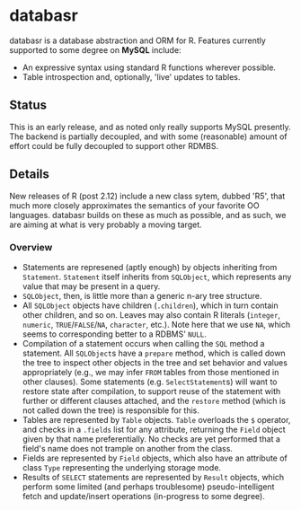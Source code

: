# databasr
databasr is a database abstraction and ORM for R.
Features currently supported to some degree on **MySQL** include:

* An expressive syntax using standard R functions wherever possible.
* Table introspection and, optionally, 'live' updates to tables.

## Status
This is an early release, and as noted only really supports MySQL presently. 
The backend is partially decoupled, and with some (reasonable) amount of effort could be fully
decoupled to support other RDMBS.

## Details
New releases of R (post 2.12) include a new class sytem, dubbed 'R5', that much more closely approximates the semantics of your favorite OO languages.
databasr builds on these as much as possible, and as such, we are aiming at what is very probably a moving target.

### Overview
* Statements are represened (aptly enough) by objects inheriting from `Statement`. `Statement`
  itself inherits from `SQLObject`, which represents any value that may be present in a query.
* `SQLObject`, then, is little more than a generic n-ary tree structure.
* All `SQLObject` objects have children (`.children`), which in turn contain other children, and
  so on. Leaves may also contain R literals (`integer`, `numeric`, `TRUE`/`FALSE`/`NA`, 
  `character`, etc.). Note here that we use `NA`, which seems to corresponding better to a RDBMS'
  `NULL`.
* Compilation of a statement occurs when calling the `SQL` method a statement. All `SQLObject`s 
  have a `prepare` method, which is called down the tree to inspect other objects in the tree and
  set behavior and values appropriately (e.g., we may infer `FROM` tables from those mentioned in 
  other clauses). Some statements (e.g. `SelectStatement`s) will want to restore state after
  compilation, to support reuse of the statement with further or different clauses attached, and
  the `restore` method (which is not called down the tree) is responsible for this.
* Tables are represented by `Table` objects. `Table` overloads the `$` operator, and checks in a
  `.fields` list for any attribute, returning the `Field` object given by that name preferentially.
  No checks are yet performed that a field's name does not trample on another from the class.
* Fields are represented by `Field` objects, which also have an attribute of class `Type`
  representing the underlying storage mode.
* Results of `SELECT` statements are represented by `Result` objects, which perform some limited
  (and perhaps troublesome) pseudo-intelligent fetch and update/insert operations (in-progress to
  some degree).

